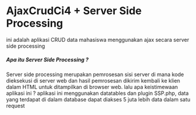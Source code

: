 <h1>AjaxCrudCi4 + Server Side Processing</h1> 

<p>ini adalah aplikasi CRUD data mahasiswa menggunakan ajax secara server side processing <p>
<h5>Apa itu Server Side Processing ?</h5>
<p>Server side processing merupakan pemrosesan sisi server di mana kode dieksekusi di server web dan hasil pemrosesan dikirim kembali ke klien dalam HTML untuk ditampilkan di browser web.
lalu apa keistimewaan aplikasi ini ?
aplikasi ini menggunakan datatables dan plugin SSP.php, data yang terdapat di dalam database dapat diakses 5 juta lebih data dalam satu request
</p>
